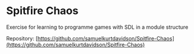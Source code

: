 # Spitfire Chaos

Exercise for learning to programme games with SDL in a module structure

Repository: [https://github.com/samuelkurtdavidson/Spitfire-Chaos](https://github.com/samuelkurtdavidson/Spitfire-Chaos)
